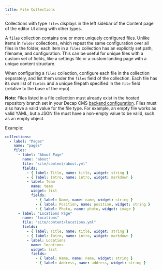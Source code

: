 ```yaml
---
title: File Collections
---
```


Collections with type `files` displays in the left sidebar of the Content page of the editor UI along with other types.

A `files` collection contains one or more uniquely configured files. Unlike items in `folder` collections, which repeat the same configuration over all files in the folder, each item in a `files` collection has an explicitly set path, filename, and configuration. This can be useful for unique files with a custom set of fields, like a settings file or a custom landing page with a unique content structure.

When configuring a `files` collection, configure each file in the collection separately, and list them under the `files` field of the collection. Each file has its own list of `fields` and a unique filepath specified in the `file` field (relative to the base of the repo).

**Note:** Files listed in a file collection must already exist in the hosted repository branch set in your Decap CMS [backend configuration](/docs/backends-overview). Files must also have a valid value for the file type. For example, an empty file works as valid YAML, but a JSON file must have a non-empty value to be valid, such as an empty object.

Example:

```yaml
collections:
  - label: "Pages"
    name: "pages"
    files:
      - label: "About Page"
        name: "about"
        file: "site/content/about.yml"
        fields:
          - { label: Title, name: title, widget: string }
          - { label: Intro, name: intro, widget: markdown }
          - label: Team
            name: team
            widget: list
            fields:
              - { label: Name, name: name, widget: string }
              - { label: Position, name: position, widget: string }
              - { label: Photo, name: photo, widget: image }
      - label: "Locations Page"
        name: "locations"
        file: "site/content/locations.yml"
        fields:
          - { label: Title, name: title, widget: string }
          - { label: Intro, name: intro, widget: markdown }
          - label: Locations
            name: locations
            widget: list
            fields:
              - { label: Name, name: name, widget: string }
              - { label: Address, name: address, widget: string }
```
